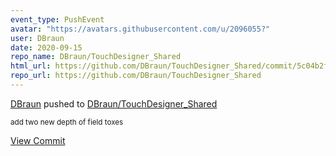 ```yaml
---
event_type: PushEvent
avatar: "https://avatars.githubusercontent.com/u/2096055?"
user: DBraun
date: 2020-09-15
repo_name: DBraun/TouchDesigner_Shared
html_url: https://github.com/DBraun/TouchDesigner_Shared/commit/5c04b2f97f8fa422c2daa421c2306a5a5cc0df07
repo_url: https://github.com/DBraun/TouchDesigner_Shared
---
```


<a href='https://github.com/DBraun' target='_blank'>DBraun</a> pushed to <a href='https://github.com/DBraun/TouchDesigner_Shared' target='_blank'>DBraun/TouchDesigner_Shared</a>

<small>add two new depth of field toxes</small>

<a href='https://github.com/DBraun/TouchDesigner_Shared/commit/5c04b2f97f8fa422c2daa421c2306a5a5cc0df07' target='_blank'>View Commit</a>